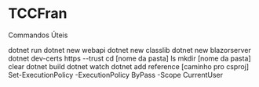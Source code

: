 # TCCFran

Commandos Úteis

dotnet run
dotnet new webapi
dotnet new classlib
dotnet new blazorserver
dotnet dev-certs https --trust
cd [nome da pasta]
ls
mkdir [nome da pasta]
clear
dotnet build
dotnet watch
dotnet add reference [caminho pro csproj]
Set-ExecutionPolicy -ExecutionPolicy ByPass -Scope CurrentUser
